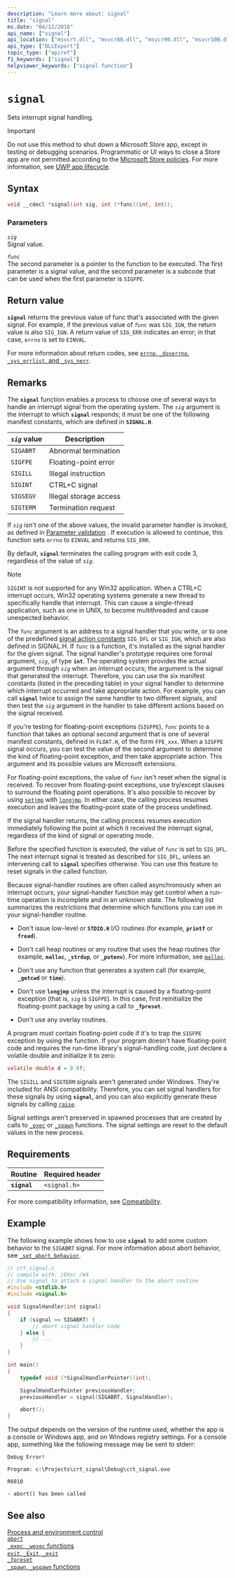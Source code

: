```yaml
---
description: "Learn more about: signal"
title: "signal"
ms.date: "04/12/2018"
api_name: ["signal"]
api_location: ["msvcrt.dll", "msvcr80.dll", "msvcr90.dll", "msvcr100.dll", "msvcr100_clr0400.dll", "msvcr110.dll", "msvcr110_clr0400.dll", "msvcr120.dll", "msvcr120_clr0400.dll", "ucrtbase.dll", "api-ms-win-crt-runtime-l1-1-0.dll"]
api_type: ["DLLExport"]
topic_type: ["apiref"]
f1_keywords: ["signal"]
helpviewer_keywords: ["signal function"]
---
```

# `signal`

Sets interrupt signal handling.

> [!IMPORTANT]
> Do not use this method to shut down a Microsoft Store app, except in testing or debugging scenarios. Programmatic or UI ways to close a Store app are not permitted according to the [Microsoft Store policies](/legal/windows/agreements/store-policies). For more information, see [UWP app lifecycle](/windows/uwp/launch-resume/app-lifecycle).

## Syntax

```C
void __cdecl *signal(int sig, int (*func)(int, int));
```

### Parameters

*`sig`*\
Signal value.

*`func`*\
The second parameter is a pointer to the function to be executed. The first parameter is a signal value, and the second parameter is a subcode that can be used when the first parameter is `SIGFPE`.

## Return value

**`signal`** returns the previous value of func that's associated with the given signal. For example, if the previous value of *`func`* was `SIG_IGN`, the return value is also `SIG_IGN`. A return value of `SIG_ERR` indicates an error; in that case, `errno` is set to `EINVAL`.

For more information about return codes, see [`errno`, `_doserrno`, `_sys_errlist`, and `_sys_nerr`](../errno-doserrno-sys-errlist-and-sys-nerr.md).

## Remarks

The **`signal`** function enables a process to choose one of several ways to handle an interrupt signal from the operating system. The *`sig`* argument is the interrupt to which **`signal`** responds; it must be one of the following manifest constants, which are defined in **`SIGNAL.H`**.

| *`sig`* value | Description |
|---|---|
| `SIGABRT` | Abnormal termination |
| `SIGFPE` | Floating-point error |
| `SIGILL` | Illegal instruction |
| `SIGINT` | CTRL+C signal |
| `SIGSEGV` | Illegal storage access |
| `SIGTERM` | Termination request |

If *`sig`* isn't one of the above values, the invalid parameter handler is invoked, as defined in [Parameter validation](../parameter-validation.md) . If execution is allowed to continue, this function sets `errno` to `EINVAL` and returns `SIG_ERR`.

By default, **`signal`** terminates the calling program with exit code 3, regardless of the value of *`sig`*.

> [!NOTE]
> `SIGINT` is not supported for any Win32 application. When a CTRL+C interrupt occurs, Win32 operating systems generate a new thread to specifically handle that interrupt. This can cause a single-thread application, such as one in UNIX, to become multithreaded and cause unexpected behavior.

The *`func`* argument is an address to a signal handler that you write, or to one of the predefined [signal action constants](../signal-action-constants.md) `SIG_DFL` or `SIG_IGN`, which are also defined in SIGNAL.H. If *`func`* is a function, it's installed as the signal handler for the given signal. The signal handler's prototype requires one formal argument, *`sig`*, of type **`int`**. The operating system provides the actual argument through *`sig`* when an interrupt occurs; the argument is the signal that generated the interrupt. Therefore, you can use the six manifest constants (listed in the preceding table) in your signal handler to determine which interrupt occurred and take appropriate action. For example, you can call **`signal`** twice to assign the same handler to two different signals, and then test the *`sig`* argument in the handler to take different actions based on the signal received.

If you're testing for floating-point exceptions (`SIGFPE`), *`func`* points to a function that takes an optional second argument that is one of several manifest constants, defined in `FLOAT.H`, of the form `FPE_xxx`. When a `SIGFPE` signal occurs, you can test the value of the second argument to determine the kind of floating-point exception, and then take appropriate action. This argument and its possible values are Microsoft extensions.

For floating-point exceptions, the value of *`func`* isn't reset when the signal is received. To recover from floating-point exceptions, use try/except clauses to surround the floating point operations. It's also possible to recover by using [`setjmp`](setjmp.md) with [`longjmp`](longjmp.md). In either case, the calling process resumes execution and leaves the floating-point state of the process undefined.

If the signal handler returns, the calling process resumes execution immediately following the point at which it received the interrupt signal, regardless of the kind of signal or operating mode.

Before the specified function is executed, the value of *`func`* is set to `SIG_DFL`. The next interrupt signal is treated as described for `SIG_DFL`, unless an intervening call to **`signal`** specifies otherwise. You can use this feature to reset signals in the called function.

Because signal-handler routines are often called asynchronously when an interrupt occurs, your signal-handler function may get control when a run-time operation is incomplete and in an unknown state. The following list summarizes the restrictions that determine which functions you can use in your signal-handler routine.

- Don't issue low-level or **`STDIO.H`** I/O routines (for example, **`printf`** or **`fread`**).

- Don't call heap routines or any routine that uses the heap routines (for example, **`malloc`**, **`_strdup`**, or **`_putenv`**). For more information, see [`malloc`](malloc.md).

- Don't use any function that generates a system call (for example, **`_getcwd`** or **`time`**).

- Don't use **`longjmp`** unless the interrupt is caused by a floating-point exception (that is, *`sig`* is `SIGFPE`). In this case, first reinitialize the floating-point package by using a call to **`_fpreset`**.

- Don't use any overlay routines.

A program must contain floating-point code if it's to trap the `SIGFPE` exception by using the function. If your program doesn't have floating-point code and requires the run-time library's signal-handling code, just declare a volatile double and initialize it to zero:

```C
volatile double d = 0.0f;
```

The `SIGILL` and `SIGTERM` signals aren't generated under Windows. They're included for ANSI compatibility. Therefore, you can set signal handlers for these signals by using **`signal`**, and you can also explicitly generate these signals by calling [`raise`](raise.md).

Signal settings aren't preserved in spawned processes that are created by calls to [`_exec`](../exec-wexec-functions.md) or [`_spawn`](../spawn-wspawn-functions.md) functions. The signal settings are reset to the default values in the new process.

## Requirements

| Routine | Required header |
|---|---|
| **`signal`** | `<signal.h>` |

For more compatibility information, see [Compatibility](../compatibility.md).

## Example

The following example shows how to use **`signal`** to add some custom behavior to the `SIGABRT` signal. For more information about abort behavior, see [`_set_abort_behavior`](set-abort-behavior.md).

```C
// crt_signal.c
// compile with: /EHsc /W4
// Use signal to attach a signal handler to the abort routine
#include <stdlib.h>
#include <signal.h>

void SignalHandler(int signal)
{
    if (signal == SIGABRT) {
        // abort signal handler code
    } else {
        // ...
    }
}

int main()
{
    typedef void (*SignalHandlerPointer)(int);

    SignalHandlerPointer previousHandler;
    previousHandler = signal(SIGABRT, SignalHandler);

    abort();
}
```

The output depends on the version of the runtime used, whether the app is a console or Windows app, and on Windows registry settings. For a console app, something like the following message may be sent to stderr:

```Output
Debug Error!

Program: c:\Projects\crt_signal\Debug\crt_signal.exe

R6010

- abort() has been called
```

## See also

[Process and environment control](../process-and-environment-control.md)\
[`abort`](abort.md)\
[`_exec`, `_wexec` functions](../exec-wexec-functions.md)\
[`exit`, `_Exit`, `_exit`](exit-exit-exit.md)\
[`_fpreset`](fpreset.md)\
[`_spawn`, `_wspawn` functions](../spawn-wspawn-functions.md)
